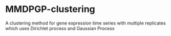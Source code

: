 # MMDPGP-clustering
A clustering method for gene expression time series with multiple replicates which uses Dirichlet process and Gaussian Process

